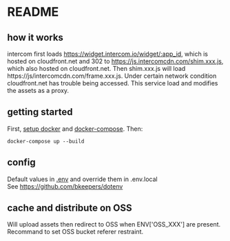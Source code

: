 # README

## how it works
intercom first loads https://widget.intercom.io/widget/:app_id, which is hosted on cloudfront.net and 302 to https://js.intercomcdn.com/shim.xxx.js, which also hosted on cloudfront.net. Then shim.xxx.js will load https://js/intercomcdn.com/frame.xxx.js. Under certain network condition cloudfront.net has trouble being accessed. This service load and modifies the assets as a proxy.

## getting started
First, [setup docker](https://docs.docker.com/install/) and [docker-compose](https://docs.docker.com/compose/install/). Then:  
```
docker-compose up --build
```

## config
Default values in [.env](.env) and override them in .env.local  
See https://github.com/bkeepers/dotenv

## cache and distribute on OSS
Will upload assets then redirect to OSS when ENV['OSS_XXX'] are present.  
Recommand to set OSS bucket referer restraint.
